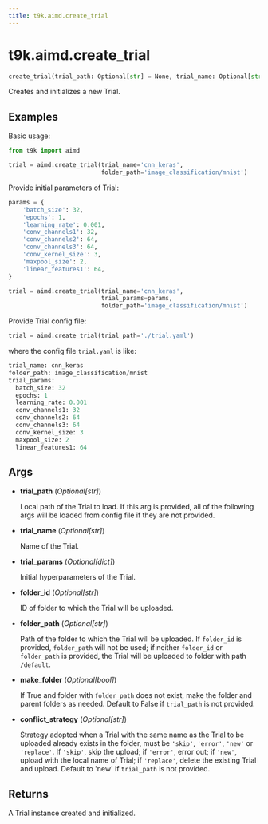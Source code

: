 ```yaml
---
title: t9k.aimd.create_trial
---
```


# t9k.aimd.create_trial

```python
create_trial(trial_path: Optional[str] = None, trial_name: Optional[str] = None, trial_params: Optional[dict] = None, folder_id: Optional[str] = None, folder_path: Optional[str] = None, make_folder: Optional[bool] = None, conflict_strategy: Optional[str] = None) ‑> t9k.aimd.trial.Trial
```

Creates and initializes a new Trial.

## Examples

Basic usage:
```python
from t9k import aimd

trial = aimd.create_trial(trial_name='cnn_keras',
                          folder_path='image_classification/mnist')
```

Provide initial parameters of Trial:
```python
params = {
    'batch_size': 32,
    'epochs': 1,
    'learning_rate': 0.001,
    'conv_channels1': 32,
    'conv_channels2': 64,
    'conv_channels3': 64,
    'conv_kernel_size': 3,
    'maxpool_size': 2,
    'linear_features1': 64,
}

trial = aimd.create_trial(trial_name='cnn_keras',
                          trial_params=params,
                          folder_path='image_classification/mnist')
```

Provide Trial config file:
```python
trial = aimd.create_trial(trial_path='./trial.yaml')
```
where the config file `trial.yaml` is like:
```python
trial_name: cnn_keras
folder_path: image_classification/mnist
trial_params:
  batch_size: 32
  epochs: 1
  learning_rate: 0.001
  conv_channels1: 32
  conv_channels2: 64
  conv_channels3: 64
  conv_kernel_size: 3
  maxpool_size: 2
  linear_features1: 64
```

## Args

* **trial_path** (*Optional[str]*)

    Local path of the Trial to load. If this arg is provided, all of the following args will be loaded from config file if they are not provided.

* **trial_name** (*Optional[str]*)

    Name of the Trial.

* **trial_params** (*Optional[dict]*)

    Initial hyperparameters of the Trial.

* **folder_id** (*Optional[str]*)

    ID of folder to which the Trial will be uploaded.

* **folder_path** (*Optional[str]*)

    Path of the folder to which the Trial will be uploaded. If `folder_id` is provided, `folder_path` will not be used; if neither `folder_id` or `folder_path` is provided, the Trial will be uploaded to folder with path `/default`.

* **make_folder** (*Optional[bool]*)

    If True and folder with `folder_path` does not exist, make the folder and parent folders as needed. Default to False if `trial_path` is not provided.

* **conflict_strategy** (*Optional[str]*)

    Strategy adopted when a Trial with the same name as the Trial to be uploaded already exists in the folder, must be `'skip'`, `'error'`, `'new'` or `'replace'`. If `'skip'`, skip the upload; if `'error'`, error out; if `'new'`, upload with the local name of Trial; if `'replace'`, delete the existing Trial and upload. Default to 'new' if `trial_path` is not provided.

## Returns

A Trial instance created and initialized.

